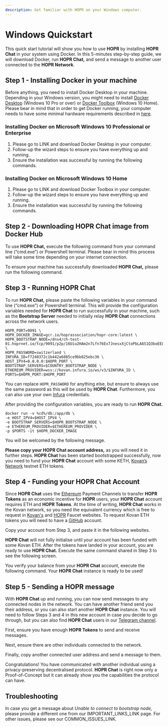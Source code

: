 ```yaml
---
description: Get familiar with HOPR on your Windows computer.
---
```


# Windows Quickstart

This quick start tutorial will show you how to use **HOPR** by installing **HOPR Chat** in your system using Docker. In this 5-minutes step-by-step guide, we will download Docker, run **HOPR Chat,** and send a message to another user connected to the **HOPR Network**.

## Step 1 - Installing Docker in your machine

Before anything, you need to install Docker Desktop in your machine. Depending in your Windows version, you might need to install [Docker Desktop](https://hub.docker.com/editions/community/docker-ce-desktop-windows/) \(Windows 10 Pro or over\) or [Docker Toolbox](https://docs.docker.com/toolbox/overview/) \(Windows 10 Home\). Please bear in mind that in order to get Docker running, your computer needs to have some minimal hardware requirements described in [here](https://docs.docker.com/toolbox/toolbox_install_windows/#step-1-check-your-version).

### Installing Docker on Microsoft Windows 10 Professional or Enterprise

1. Please go to LINK and download Docker Desktop in your computer.
2. Follow-up the wizard steps to ensure you have everything up and running.
3. Ensure the installation was successful by running the following commands.

### Installing Docker on Microsoft Windows 10 Home

1. Please go to LINK and download Docker Toolbox in your computer.
2. Follow-up the wizard steps to ensure you have everything up and running.
3. Ensure the installation was successful by running the following commands.

## Step 2 - Downloading HOPR Chat image from Docker Hub

To use **HOPR Chat,** execute the following command from your command line \(“cmd.exe”\) or Powershell terminal. Please bear in mind this process will take some time depending on your internet connection.

To ensure your machine has successfully downloaded **HOPR Chat,** please run the following command.

## Step 3 - **Running HOPR Chat**

To run **HOPR Chat,** please paste the following variables in your command line \(“cmd.exe”\) or Powershell terminal. This will provide the configuration variables needed for **HOPR Chat** to run successfully in your machine, such as the **Bootstrap Server** needed to initially relay **HOPR Chat** connections across the network users.

```text
HOPR_PORT=9091 \
HOPR_DOCKER_IMAGE=gcr.io/hoprassociation/hopr-core:latest \
HOPR_BOOTSTRAP_NODE=/dns4/ch-test-01.hoprnet.io/tcp/9091/p2p/16Uiu2HAm2n7Lfn76Ex7JnesxXjCtoPbLA6S1Q3boEELETBCD9RKc \
HOPR_PASSWORD=switzerland \
INFURA_ID=f7240372c1b442a6885ce9bb825ebc36 \
HOST_IPV4=0.0.0.0:$HOPR_PORT \
BOOTSTRAP_SERVERS=$COUNTRY_BOOTSTRAP_NODE \
ETHEREUM_PROVIDER=wss://kovan.infura.io/ws/v3/$INFURA_ID \
PORTS=$HOPR_PORT:$HOPR_PORT
```

You can replace `HOPR_PASSWORD` for anything else, but ensure to always use the same password as this will be used by **HOPR Chat**. Furthermore, you can also use your own [Infura](https://infura.io/) credentials.

After providing the configuration variables, you are ready to run **HOPR Chat.**

```text
docker run -v %cd%/db:/app/db \
-e HOST_IPV4=$HOST_IPV4 \
-e BOOTSTRAP_SERVERS=$HOPR_BOOTSTRAP_NODE \
-e ETHEREUM_PROVIDER=$ETHEREUM_PROVIDER \
-p $PORTS -it $HOPR_DOCKER_IMAGE
```

You will be welcomed by the following message.

**Please copy your HOPR Chat account address,** as you will need it in further steps. **HOPR Chat** has been started bootstrapped successfully, now you need to fund your **HOPR Chat** account with some KETH, [Kovan’s Network](https://kovan-testnet.github.io/website/) testnet ETH tokens. 

## Step 4 - Funding your HOPR Chat Account

Since **HOPR Chat** uses the [Ethereum](https://ethereum.org/) Payment Channels to transfer **HOPR Tokens** as an economic incentive for **HOPR** users, your **HOPR Chat** account requires ETH and **HOPR Tokens**. At the time of writing, **HOPR Chat** works in the Kovan network, so you need the equivalent currency which is free to request in [Kovan's](https://faucet.kovan.network/) and [HOPR](https://faucet.hoprnet.io/) Faucet websites. To request Kovan ETH tokens you will need to have a [GitHub](https://github.com/) account.

Copy your account from Step 3, and paste it in the following websites. 



**HOPR Chat** will not fully initialise until your account has been funded with some Kovan ETH. After the tokens have landed in your account, you are ready to use **HOPR Chat.** Execute the same command shared in Step 3 to see the following screen.

You verify your balance from your **HOPR Chat** account, execute the following command. Your **HOPR Chat** instance is ready to be used!

## Step 5 - Sending a HOPR message

With **HOPR Chat** up and running, you can now send messages to any connected nodes in the network. You can have another friend send you their address, or you can also start another **HOPR Chat** instance. You will need to follow Steps 3 and 4 in this new account in case you decide to go through, but you can also find **HOPR Chat** users in our [Telegram channel](https://t.me/hoprnet).

First, ensure you have enough **HOPR Tokens** to send and receive messages.

Next, ensure there are other individuals connected to the network.

Finally, copy another connected user address and send a message to them.

Congratulations! You have communicated with another individual using a privacy-preserving decentralised protocol. **HOPR Chat** is right now only a Proof-of-Concept but it can already show you the capabilities the protocol can have.

## Troubleshooting

In case you get a message about _Unable to connect to bootstrap node,_ please provide a different one from our IMPORTANT\_LINKS\_LINK page. For other issues, please see our COMMON\_ISSUES\_LINK.








